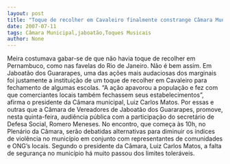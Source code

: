 ```yaml
---
layout: post
title: "Toque de recolher em Cavaleiro finalmente constrange Câmara Municipal de Jaboatão"
date: 2007-07-11
tags: Câmara Municipal,jaboatão,Toques Musicais
author: None
---
```

Meira costumava gabar-se de que n&atilde;o havia toque de recolher em Pernambuco, como nas favelas do Rio de Janeiro. N&atilde;o &eacute; bem assim.
Em Jaboat&atilde;o dos Guararapes, uma das a&ccedil;&otilde;es mais audaciosas dos marginais foi justamente a institui&ccedil;&atilde;o de um toque de recolher em Cavaleiro para fechamento de algumas escolas. 
&ldquo;A a&ccedil;&atilde;o apavorou a popula&ccedil;&atilde;o e fez com que comerciantes locais tamb&eacute;m fechassem seus estabelecimentos&rdquo;, afirma o presidente da C&acirc;mara municipal, Luiz Carlos Matos. 
Por essas e outras que a C&acirc;mara de Vereadores de Jaboat&atilde;o dos Guararapes, promove, nesta quinta-feira, audi&ecirc;ncia p&uacute;blica com a participa&ccedil;&atilde;o do secret&aacute;rio de Defesa Social, Romero Meneses. 
No encontro, que come&ccedil;a &agrave;s 10h, no Plen&aacute;rio da C&acirc;mara, ser&atilde;o debatidas alternativas para diminuir os &iacute;ndices de viol&ecirc;ncia no munic&iacute;pio em conjunto com representantes de comunidades e ONG&rsquo;s locais. 
Segundo o presidente da C&acirc;mara, Luiz Carlos Matos, a falta de seguran&ccedil;a no munic&iacute;pio h&aacute; muito passou dos limites toler&aacute;veis.  
